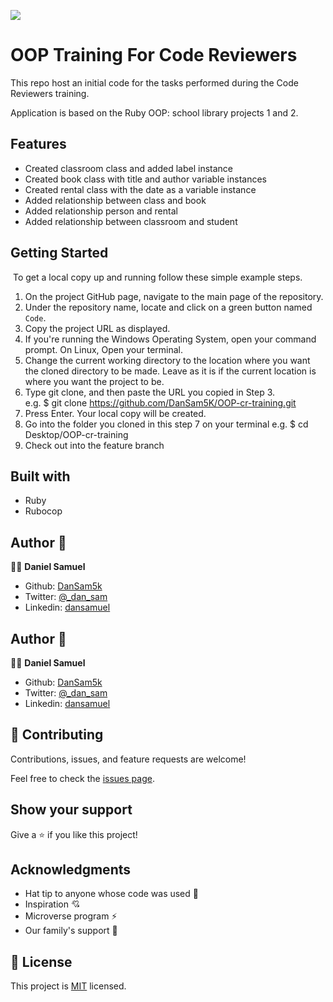 ![](https://img.shields.io/badge/Microverse-blueviolet)
# OOP Training For Code Reviewers

This repo host an initial code for the tasks performed during the Code Reviewers training.

Application is based on the Ruby OOP: school library projects 1 and 2.


## Features

- Created classroom class and added label instance
- Created book class with title and author variable instances
- Created rental class with the date as a variable instance
- Added relationship between class and book
- Added relationship person and rental
- Added relationship between classroom and student

## Getting Started
​
To get a local copy up and running follow these simple example steps.
​
1. On the project GitHub page, navigate to the main page of the repository.
2. Under the repository name, locate and click on a green button named `Code`. 
3. Copy the project URL as displayed.
4. If you're running the Windows Operating System, open your command prompt. On Linux, Open your terminal. 
5. Change the current working directory to the location where you want the cloned directory to be made. Leave as it is if the current location is where you want the project to be. 
6. Type git clone, and then paste the URL you copied in Step 3. <br>
e.g. $ git clone https://github.com/DanSam5K/OOP-cr-training.git
7. Press Enter. Your local copy will be created. 
8. Go into the folder you cloned in this step 7 on your terminal
e.g. $ cd Desktop/OOP-cr-training
9. Check out into the feature branch

## Built with

- Ruby
- Rubocop

## Author 👤 

👨‍💻 **Daniel Samuel**

- Github: [DanSam5k](https://github.com/DanSam5k)
- Twitter: [@_dan_sam](https://twitter.com/_dan_sam)
- Linkedin: [dansamuel](https://www.linkedin.com/in/dansamuel/)
​
## Author 👤 

👨‍💻 **Daniel Samuel**

- Github: [DanSam5k](https://github.com/DanSam5k)
- Twitter: [@_dan_sam](https://twitter.com/_dan_sam)
- Linkedin: [dansamuel](https://www.linkedin.com/in/dansamuel/)

## 🤝 Contributing

Contributions, issues, and feature requests are welcome!

Feel free to check the [issues page](https://github.com/DanSam5K/OOP-cr-training/issues).

## Show your support

Give a ⭐️ if you like this project!


## Acknowledgments
- Hat tip to anyone whose code was used 🔰
- Inspiration 💘
- Microverse program ⚡
- Our family's support 🙌

## 📝 License

This project is [MIT](./LICENSE) licensed.
